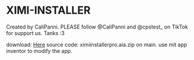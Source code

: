 # XIMI-INSTALLER
Created by CaliPanni.
PLEASE follow @CaliPanni and @cpstest_ on TikTok for support us. Tanks :3

download: [Here](https://github.com/CaliPanni/XIMI-INSTALLER/releases/download/apk/ximiinstallerpro.apk)
source code: ximiinstallerpro.aia.zip on main. use mit app inventor to modify the app.
